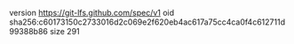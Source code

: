 version https://git-lfs.github.com/spec/v1
oid sha256:c60173150c2733016d2c069e2f620eb4ac617a75cc4ca0f4c612711d99388b86
size 291
